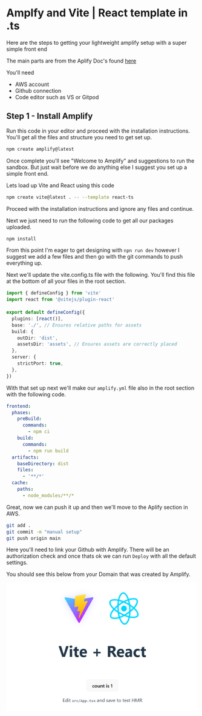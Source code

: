 # Amplfy and Vite | React template in .ts

Here are the steps to getting your lightweight amplify setup with a super simple front end

The main parts are from the Aplify Doc's found [here](https://docs.amplify.aws/react/start/manual-installation/)

You'll need
- AWS account
- Github connection
- Code editor such as VS or Gitpod

## Step 1 - Install Amplify

Run this code in your editor and proceed with the installation instructions.  You'll get all the files and structure you need to get set up.

```sh
npm create amplify@latest
```

Once complete you'll see "Welcome to Amplify" and suggestions to run the sandbox.  But just wait before we do anything else I suggest you set up a simple front end.

Lets load up Vite and React using this code

```sh
npm create vite@latest . -- --template react-ts
```

Proceed with the installation instructions and ignore any files and continue.

Next we just need to run the following code to get all our packages uploaded.

```sh
npm install
```

From this point I'm eager to get designing with ```npn run dev``` however I suggest we add a few files and then go with the git commands to push everything up.

Next we'll update the vite.config.ts file with the following.  You'll find this file at the bottom of all your files in the root section.

```ts
import { defineConfig } from 'vite'
import react from '@vitejs/plugin-react'

export default defineConfig({
  plugins: [react()],
  base: './', // Ensures relative paths for assets
  build: {
    outDir: 'dist',
    assetsDir: 'assets', // Ensures assets are correctly placed
  },
  server: {
    strictPort: true,
  },
})

```

With that set up next we'll make our ```amplify.yml``` file also in the root section with the following code.

```yml
frontend:
  phases:
    preBuild:
      commands:
        - npm ci
    build:
      commands:
        - npm run build
  artifacts:
    baseDirectory: dist
    files:
      - '**/*'
  cache:
    paths:
      - node_modules/**/*

```

Great, now we can push it up and then we'll move to the Aplify section in AWS.

```sh
git add .
git commit -m "manual setup"
git push origin main
```

Here you'll need to link your Github with Amplify.  There will be an authorization check and once thats ok we can run ```Deploy``` with all the default settings.

You should see this below from your Domain that was created by Amplify.

![alt text](image.png)